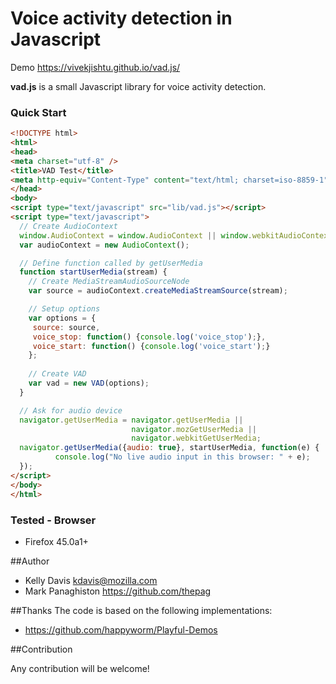 # Voice activity detection in Javascript

Demo https://vivekjishtu.github.io/vad.js/

__vad.js__ is a small Javascript library for voice activity detection.

### Quick Start

```html
<!DOCTYPE html>
<html>
<head>
<meta charset="utf-8" />
<title>VAD Test</title>
<meta http-equiv="Content-Type" content="text/html; charset=iso-8859-1" />
</head>
<body>
<script type="text/javascript" src="lib/vad.js"></script>
<script type="text/javascript">
  // Create AudioContext
  window.AudioContext = window.AudioContext || window.webkitAudioContext;
  var audioContext = new AudioContext();

  // Define function called by getUserMedia 
  function startUserMedia(stream) {
    // Create MediaStreamAudioSourceNode
    var source = audioContext.createMediaStreamSource(stream);

    // Setup options
    var options = {
     source: source,
     voice_stop: function() {console.log('voice_stop');}, 
     voice_start: function() {console.log('voice_start');}
    }; 
    
    // Create VAD
    var vad = new VAD(options);
  }

  // Ask for audio device
  navigator.getUserMedia = navigator.getUserMedia || 
                           navigator.mozGetUserMedia || 
                           navigator.webkitGetUserMedia;
  navigator.getUserMedia({audio: true}, startUserMedia, function(e) {
          console.log("No live audio input in this browser: " + e);
  });
</script>
</body>
</html>
```


### Tested - Browser
* Firefox 45.0a1+

##Author

* Kelly Davis kdavis@mozilla.com
* Mark Panaghiston https://github.com/thepag


##Thanks
The code is based on the following implementations: 

+ https://github.com/happyworm/Playful-Demos

##Contribution

Any contribution will be welcome!

